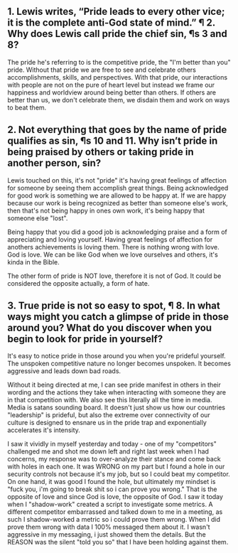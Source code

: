 ## 1. Lewis writes, “Pride leads to every other vice; it is the complete anti-God state of mind.” ¶ 2. Why does Lewis call pride the chief sin, ¶s 3 and 8? 

The pride he's referring to is the competitive pride, the "I'm better than you" pride. Without that pride we are free to see and celebrate others accomplishments, skills, and perspectives. With that pride, our interactions with people are not on the pure of heart level but instead we frame our happiness and worldview around being better than others. If others are better than us, we don't celebrate them, we disdain them and work on ways to beat them.

## 2. Not everything that goes by the name of pride qualifies as sin, ¶s 10 and 11. Why isn’t pride in being praised by others or taking pride in another person, sin? 

Lewis touched on this, it's not "pride" it's having great feelings of affection for someone by seeing them accomplish great things. Being acknowledged for good work is something we are allowed to be happy at. If we are happy because our work is being recognized as better than someone else's work, then that's not being happy in ones own work, it's being happy that someone else "lost".

Being happy that you did a good job is acknowledging praise and a form of appreciating and loving yourself. Having great feelings of affection for anothers achievements is loving them. There is nothing wrong with love. God is love. We can be like God when we love ourselves and others, it's kinda in the Bible.

The other form of pride is NOT love, therefore it is not of God. It could be considered the opposite actually, a form of hate.

## 3. True pride is not so easy to spot, ¶ 8. In what ways might you catch a glimpse of pride in those around you? What do you discover when you begin to look for pride in yourself?

It's easy to notice pride in those around you when you're prideful yourself. The unspoken competitive nature no longer becomes unspoken. It becomes aggressive and leads down bad roads. 

Without it being directed at me, I can see pride manifest in others in their wording and the actions they take when interacting with someone they are in that competition with. We also see this literally all the time in media. Media is satans sounding board. It doesn't just show us how our countries "leadership" is prideful, but also the extreme over connectivity of our culture is designed to ensnare us in the pride trap and exponentially accelerates it's intensity. 

I saw it vividly in myself yesterday and today - one of my "competitors" challenged me and shot me down left and right last week when I had concerns, my response was to over-analyze their stance and come back with holes in each one. It was WRONG on my part but I found a hole in our security controls not because it's my job, but so I could beat my competitor. On one hand, it was good I found the hole, but ultimately my mindset is "fuck you, i'm going to break shit so i can prove you wrong." That is the opposite of love and since God is love, the opposite of God. I saw it today when I "shadow-work" created a script to investigate some metrics. A different competitor embarrassed and talked down to me in a meeting, as such I shadow-worked a metric so i could prove them wrong. When I did prove them wrong with data I 100% messaged them about it. I wasn't aggressive in my messaging, i just showed them the details. But the REASON was the silent "told you so" that I have been holding against them. 
